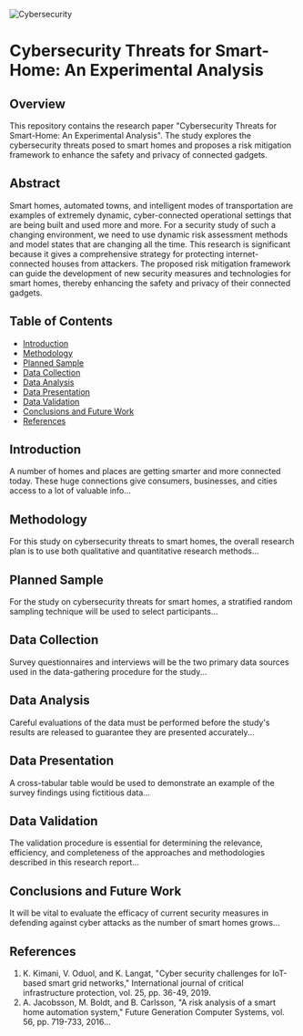 ![Cybersecurity]([https://i.ibb.co/HxMsvTD/Capture.png](https://i.ibb.co/dkM1JV9/Screenshot-2024-08-01-at-11-03-30-PM.png))

# Cybersecurity Threats for Smart-Home: An Experimental Analysis

## Overview
This repository contains the research paper "Cybersecurity Threats for Smart-Home: An Experimental Analysis". The study explores the cybersecurity threats posed to smart homes and proposes a risk mitigation framework to enhance the safety and privacy of connected gadgets.

## Abstract
Smart homes, automated towns, and intelligent modes of transportation are examples of extremely dynamic, cyber-connected operational settings that are being built and used more and more. For a security study of such a changing environment, we need to use dynamic risk assessment methods and model states that are changing all the time. This research is significant because it gives a comprehensive strategy for protecting internet-connected houses from attackers. The proposed risk mitigation framework can guide the development of new security measures and technologies for smart homes, thereby enhancing the safety and privacy of their connected gadgets.

## Table of Contents
- [Introduction](#introduction)
- [Methodology](#methodology)
- [Planned Sample](#planned-sample)
- [Data Collection](#data-collection)
- [Data Analysis](#data-analysis)
- [Data Presentation](#data-presentation)
- [Data Validation](#data-validation)
- [Conclusions and Future Work](#conclusions-and-future-work)
- [References](#references)

## Introduction
A number of homes and places are getting smarter and more connected today. These huge connections give consumers, businesses, and cities access to a lot of valuable info...

## Methodology
For this study on cybersecurity threats to smart homes, the overall research plan is to use both qualitative and quantitative research methods...

## Planned Sample
For the study on cybersecurity threats for smart homes, a stratified random sampling technique will be used to select participants...

## Data Collection
Survey questionnaires and interviews will be the two primary data sources used in the data-gathering procedure for the study...

## Data Analysis
Careful evaluations of the data must be performed before the study's results are released to guarantee they are presented accurately...

## Data Presentation
A cross-tabular table would be used to demonstrate an example of the survey findings using fictitious data...

## Data Validation
The validation procedure is essential for determining the relevance, efficiency, and completeness of the approaches and methodologies described in this research report...

## Conclusions and Future Work
It will be vital to evaluate the efficacy of current security measures in defending against cyber attacks as the number of smart homes grows...

## References
1. K. Kimani, V. Oduol, and K. Langat, "Cyber security challenges for IoT-based smart grid networks," International journal of critical infrastructure protection, vol. 25, pp. 36-49, 2019.
2. A. Jacobsson, M. Boldt, and B. Carlsson, "A risk analysis of a smart home automation system," Future Generation Computer Systems, vol. 56, pp. 719-733, 2016...
